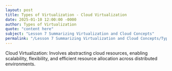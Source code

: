 ```yaml
---
layout: post
title: Types of Virtualization - Cloud Virtualization
date: 2025-01-10 12:00:00 -0000
author: Types of Virtualization
quote: "content here"
subject: "Lesson 7 Summarizing Virtualization and Cloud Concepts"
permalink: "/Lesson 7 Summarizing Virtualization and Cloud Concepts/Types of Virtualization/Types of Virtualization - Cloud Virtualization"
---
```


Cloud Virtualization: Involves abstracting cloud resources, enabling scalability, flexibility, and efficient resource allocation across distributed environments.
